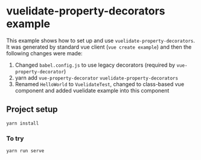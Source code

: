 # vuelidate-property-decorators example

This example shows how to set up and use ``vuelidate-property-decorators``.
It was generated by standard vue client (``vue create example``) and then the
following changes were made:

1. Changed ``babel.config.js`` to use legacy decorators (required by ``vue-property-decorator``)
2. yarn add ``vue-property-decorator`` ``vuelidate-property-decorators``
3. Renamed ``HelloWorld`` to ``VuelidateTest``, changed to class-based vue component
   and added vuelidate example into this component

## Project setup
```
yarn install
```

### To try
```
yarn run serve
```
